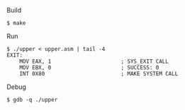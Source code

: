 Build

```
$ make
```

Run

```
$ ./upper < upper.asm | tail -4
EXIT:
    MOV EAX, 1                      ; SYS_EXIT CALL
    MOV EBX, 0                      ; SUCCESS: 0
    INT 0X80                        ; MAKE SYSTEM CALL
```

Debug

```
$ gdb -q ./upper
```
